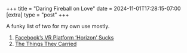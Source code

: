 +++
title = "Daring Fireball on Love"
date = 2024-11-01T17:28:15-07:00
[extra]
type = "post"
+++

A funky list of two for my own use mostly.

<!-- more -->

1. [Facebook’s VR Platform ‘Horizon’ Sucks](https://daringfireball.net/linked/2022/10/08/facebook-horizon-sucks)
2. [The Things They Carried](https://daringfireball.net/2024/09/the_things_they_carried#fn5-2024-09-16)
